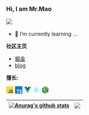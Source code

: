 ### Hi, I am Mr.Mao

![](https://visitor-badge.glitch.me/badge?page_id=TuiMao233.TuiMao233)

- 🌱 I’m currently learning ...

**社区主页**  

- [掘金](https://juejin.cn/user/1099167361152967)
- [blog](https://hairy.blog/)

**擅长:**  

<code><img height="20" src="https://raw.githubusercontent.com/github/explore/80688e429a7d4ef2fca1e82350fe8e3517d3494d/topics/javascript/javascript.png"></code>
<code><img height="20" src="https://raw.githubusercontent.com/github/explore/80688e429a7d4ef2fca1e82350fe8e3517d3494d/topics/typescript/typescript.png"></code>
<code><img height="20" src="https://raw.githubusercontent.com/github/explore/80688e429a7d4ef2fca1e82350fe8e3517d3494d/topics/vue/vue.png"></code>
<code><img height="20" src="https://raw.githubusercontent.com/github/explore/80688e429a7d4ef2fca1e82350fe8e3517d3494d/topics/react/react.png"></code>
<code><img height="20" src="https://raw.githubusercontent.com/github/explore/80688e429a7d4ef2fca1e82350fe8e3517d3494d/topics/nodejs/nodejs.png"></code>

| <a href="https://github.com/TuiMao233/github-readme-stats"><img align="center" src="https://github-readme-stats.vercel.app/api?username=TuiMao233&show_icons=true&include_all_commits=true&hide_border=true" alt="Anurag's github stats" /></a> | <a href="https://github.com/TuiMao233/github-readme-stats"><img align="center" src="https://github-readme-stats.vercel.app/api/top-langs/?username=TuiMao233&layout=compact&hide_border=true" /></a> |
| ------------- | ------------- |

<!--
**TuiMao233/TuiMao233** is a ✨ _special_ ✨ repository because its `README.md` (this file) appears on your GitHub profile.

Here are some ideas to get you started:

- 🔭 I’m currently working on ...
- 🌱 I’m currently learning ...
- 👯 I’m looking to collaborate on ...
- 🤔 I’m looking for help with ...
- 💬 Ask me about ...
- 📫 How to reach me: ...
- 😄 Pronouns: ...
- ⚡ Fun fact: ...
-->
